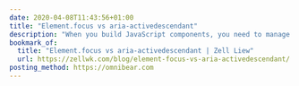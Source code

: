 ```yaml
---
date: 2020-04-08T11:43:56+01:00
title: "Element.focus vs aria-activedescendant"
description: "When you build JavaScript components, you need to manage focus for both keyboard users and screen readers. The WAI-ARIA specs say there are two ways to manage focus"
bookmark_of:
  title: "Element.focus vs aria-activedescendant | Zell Liew"
  url: https://zellwk.com/blog/element-focus-vs-aria-activedescendant/
posting_method: https://omnibear.com
---
```

